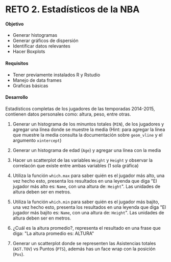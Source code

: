 # RETO 2. Estadísticos de la NBA

#### Objetivo
- Generar histogramas
- Generar gráficos de dispersión
- Identificar datos relevantes 
- Hacer Boxplots

#### Requisitos
- Tener previamente instalados R y Rstudio
- Manejo de data frames
- Graficas básicas

#### Desarrollo

Estadísticos completas de los jugadores de las temporadas 2014-2015, contienen datos personales como: altura, peso, entre otras.

1. Generar un histograma de los minuntos totales (`MIN`), de los jugadores y agregar una línea donde se muestre la media (Hint: para agregar la línea que muestre la media consulta la documentación sobre `geom_vline` y el argumento `xintercept`)

2. Generar un histograma de edad (`Age`) y agregar una línea con la media

3. Hacer un scatterplot de las variables `Weight` y  `Height` y observar la correlacón que existe entre ambas variables (1 sola gráfica)

4. Utiliza la función `which.max` para saber quién es el jugador más alto, una vez hecho esto, presenta los resultados en una leyenda que diga "El jugador más alto es: `Name`, con una altura de: `Height`". Las unidades de altura deben ser en metros.

5. Utiliza la función `which.min` para saber quién es el jugador más bajito, una vez hecho esto, presenta los resultados en una leyenda que diga "El jugador más bajito es: `Name`, con una altura de: `Height`". Las unidades de altura deben ser en metros.

6. ¿Cuál es la altura promedio?, representa el resultado en una frase que diga: "La altura promedio es: ALTURA"

7. Generar un scatterplot donde se representen las Asistencias totales (`AST.TOV`) vs Puntos (`PTS`), además has un face wrap con la posición (`Pos`). 
